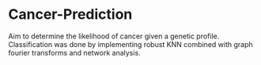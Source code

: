 # Cancer-Prediction
Aim to determine the likelihood of cancer given a genetic profile. Classification was done by implementing robust KNN combined with graph fourier transforms and network analysis.
